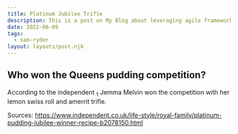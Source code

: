```yaml
---
title: Platinum Jubilee Trifle
description: This is a post on My Blog about leveraging agile frameworks.
date: 2022-06-09
tags:
  - sam-ryder
layout: layouts/post.njk
---
```


<h2>Who won the Queens pudding competition?</h2>
According to the independent <sub>1</sub> Jemma Melvin won the competition with her lemon swiss roll and amerrit trifle.

Sources:
https://www.independent.co.uk/life-style/royal-family/platinum-pudding-jubilee-winner-recipe-b2078150.html
